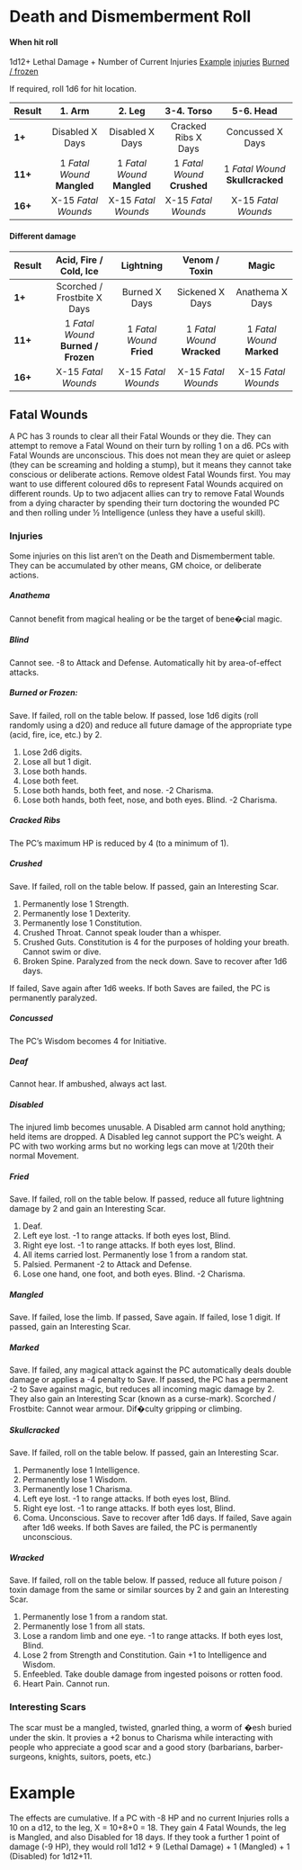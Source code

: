 # Death and Dismemberment Roll

#### When hit roll
1d12+ Lethal Damage + Number of Current Injuries
[Example](#example)
[injuries](#injuries)
[Burned / frozen](#burned-or-frozen)

If required, roll 1d6 for hit location.

| Result | 1. Arm | 2. Leg | 3-4. Torso | 5-6. Head |
|-|:-:|:-:|:-:|:-:|
| **1+** | Disabled X Days | Disabled X Days | Cracked Ribs X Days | Concussed X Days |
| **11+** | 1 *Fatal Wound* **Mangled** | 1 *Fatal Wound* **Mangled** | 1 *Fatal Wound* **Crushed** | 1 *Fatal Wound* **Skullcracked** |
| **16+** | X-15 *Fatal Wounds* | X-15 *Fatal Wounds* | X-15 *Fatal Wounds* | X-15 *Fatal Wounds* |

#### Different damage

| Result | Acid, Fire / Cold, Ice | Lightning | Venom / Toxin | Magic |
|--------|:-:|:-:|:-:|:-:|
| **1+** | Scorched / Frostbite X Days | Burned X Days | Sickened X Days | Anathema X Days |
| **11+** | 1 *Fatal Wound* **Burned / Frozen** | 1 *Fatal Wound* **Fried** | 1 *Fatal Wound* **Wracked** | 1 *Fatal Wound* **Marked** |
| **16+** | X-15 *Fatal Wounds* | X-15 *Fatal Wounds* | X-15 *Fatal Wounds* | X-15 *Fatal Wounds* |

## Fatal Wounds
A PC has 3 rounds to clear all their Fatal Wounds or they die. They can attempt
to remove a Fatal Wound on their turn by rolling 1 on a d6. PCs with Fatal
Wounds are unconscious. This does not mean they are quiet or asleep (they can
be screaming and holding a stump), but it means they cannot take conscious or
deliberate actions. Remove oldest Fatal Wounds first. You may want to use
different coloured d6s to represent Fatal Wounds acquired on different rounds.
Up to two adjacent allies can try to remove Fatal Wounds from a dying character
by spending their turn doctoring the wounded PC and then rolling under ½
Intelligence (unless they have a useful skill).

### Injuries
Some injuries on this list aren’t on the Death and Dismemberment table. They
can be accumulated by other means, GM choice, or deliberate actions.

##### Anathema
Cannot benefit from magical healing or be the target of bene�cial
magic.

##### Blind
Cannot see. -8 to Attack and Defense. Automatically hit by
area-of-effect
attacks.

##### Burned or Frozen: 
Save. If failed, roll on the table below. If passed, lose 1d6
digits (roll randomly using a d20) and reduce all future damage of the
appropriate
type (acid, fire, ice, etc.) by 2.
1. Lose 2d6 digits.
2. Lose all but 1 digit.
3. Lose both hands.
4. Lose both feet.
5. Lose both hands, both feet, and nose. -2 Charisma.
6. Lose both hands, both feet, nose, and both eyes. Blind. -2 Charisma.

##### Cracked Ribs
The PC’s maximum HP is reduced by 4 (to a minimum of 1).

##### Crushed
Save. If failed, roll on the table below. If passed, gain an Interesting Scar.
1. Permanently lose 1 Strength.
2. Permanently lose 1 Dexterity.
3. Permanently lose 1 Constitution.
4. Crushed Throat. Cannot speak louder than a whisper.
5. Crushed Guts. Constitution is 4 for the purposes of holding your breath.  Cannot swim or dive.
6. Broken Spine. Paralyzed from the neck down. Save to recover after 1d6 days.

If failed, Save again after 1d6 weeks. If both Saves are failed, the PC is
permanently paralyzed.


##### Concussed
The PC’s Wisdom becomes 4 for Initiative.
##### Deaf
Cannot hear. If ambushed, always act last.
##### Disabled
The injured limb becomes unusable. A Disabled arm cannot hold
anything; held items are dropped. A Disabled leg cannot support the PC’s
weight.
A PC with two working arms but no working legs can move at 1/20th their normal
Movement.

##### Fried
 Save. If failed, roll on the table below. If passed, reduce all future
lightning
damage by 2 and gain an Interesting Scar.
1. Deaf.
2. Left eye lost. -1 to range attacks. If both eyes lost, Blind.
3. Right eye lost. -1 to range attacks. If both eyes lost, Blind.
4. All items carried lost. Permanently lose 1 from a random stat.
5. Palsied. Permanent -2 to Attack and Defense.
6. Lose one hand, one foot, and both eyes. Blind. -2 Charisma.

##### Mangled
Save. If failed, lose the limb. If passed, Save again. If failed, lose
1
digit. If passed, gain an Interesting Scar.
##### Marked
Save. If failed, any magical attack against the PC automatically deals
double damage or applies a -4 penalty to Save. If passed, the PC has a
permanent -2 to Save against magic, but reduces all incoming magic damage by 2. 
They also gain an Interesting Scar (known as a curse-mark).
Scorched / Frostbite: Cannot wear armour. Dif�culty gripping or climbing.

##### Skullcracked
Save. If failed, roll on the table below. If passed, gain an
Interesting Scar.
1. Permanently lose 1 Intelligence.
2. Permanently lose 1 Wisdom.
3. Permanently lose 1 Charisma.
4. Left eye lost. -1 to range attacks. If both eyes lost, Blind.
5. Right eye lost. -1 to range attacks. If both eyes lost, Blind.
6. Coma. Unconscious. Save to recover after 1d6 days. If failed, Save again
   after
   1d6 weeks. If both Saves are failed, the PC is permanently unconscious.

##### Wracked
Save. If failed, roll on the table below. If passed, reduce all
future
poison / toxin damage from the same or similar sources by 2 and gain an
Interesting Scar.
1. Permanently lose 1 from a random stat.
2. Permanently lose 1 from all stats.
3. Lose a random limb and one eye. -1 to range attacks. If both eyes lost,
Blind.
4. Lose 2 from Strength and Constitution. Gain +1 to Intelligence and
Wisdom.
5. Enfeebled. Take double damage from ingested poisons or rotten food.
6. Heart Pain. Cannot run.


### Interesting Scars
The scar must be a mangled, twisted, gnarled thing, a worm of �esh
buried
under the skin. It provies a +2 bonus to Charisma while interacting
with people
who appreciate a good scar and a good story (barbarians,
barber-surgeons,
knights, suitors, poets, etc.)

# Example 
The effects are cumulative. If a PC with -8 HP and no current
Injuries rolls a 10 on a d12, to the leg, X = 10+8+0 = 18. They
gain 4 Fatal Wounds, the leg is Mangled, and also Disabled for
18 days.
If they took a further 1 point of damage (-9 HP), they would roll
1d12 + 9 (Lethal Damage) + 1 (Mangled) + 1 (Disabled) for
1d12+11.
